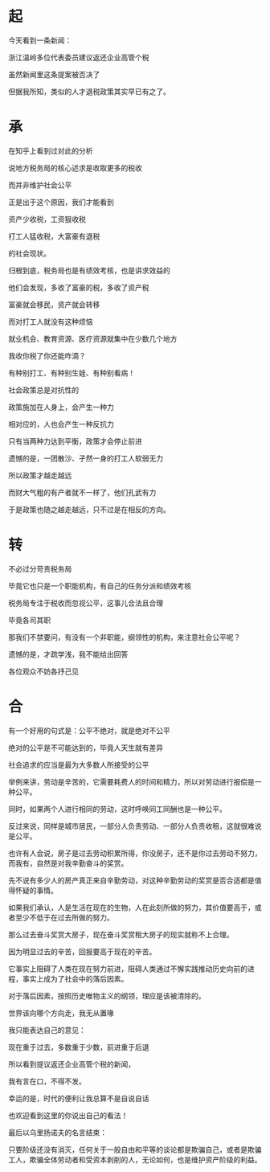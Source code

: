 



# 起

今天看到一条新闻：

浙江温岭多位代表委员建议返还企业高管个税

虽然新闻里这条提案被否决了

但据我所知，类似的人才退税政策其实早已有之了。

# 承

在知乎上看到过对此的分析

说地方税务局的核心述求是收取更多的税收

而并非维护社会公平

正是出于这个原因，我们才能看到

资产少收税，工资狠收税

打工人猛收税，大富豪有退税

的社会现状。

归根到底，税务局也是有绩效考核，也是讲求效益的

他们会发现，多收了富豪的税，多收了资产税

富豪就会移民，资产就会转移

而对打工人就没有这种烦恼

就业机会、教育资源、医疗资源就集中在少数几个地方

我收你税了你还能咋滴？

有种别打工、有种别生娃、有种别看病！

社会政策总是对抗性的

政策施加在人身上，会产生一种力

相对应的，人也会产生一种反抗力

只有当两种力达到平衡，政策才会停止前进

遗憾的是，一团散沙、孑然一身的打工人软弱无力

所以政策才越走越远

而财大气粗的有产者就不一样了，他们孔武有力

于是政策也随之越走越远，只不过是在相反的方向。

# 转

不必过分苛责税务局

毕竟它也只是一个职能机构，有自己的任务分派和绩效考核

税务局专注于税收而忽视公平，这事儿合法且合理

毕竟各司其职

那我们不禁要问，有没有一个非职能，纲领性的机构，来注意社会公平呢？

遗憾的是，才疏学浅，我不能给出回答

各位观众不妨各抒己见

# 合

有一个好用的句式是：公平不绝对，就是绝对不公平

绝对的公平是不可能达到的，毕竟人天生就有差异

社会追求的应当是最为大多数人所接受的公平

举例来讲，劳动是辛苦的，它需要耗费人的时间和精力，所以对劳动进行报偿是一种公平。

同时，如果两个人进行相同的劳动，这时呼唤同工同酬也是一种公平。

反过来说，同样是城市居民，一部分人负责劳动、一部分人负责收租，这就很难说是公平。

也许有人会说，房子是过去劳动积累所得，你没房子，还不是你过去劳动不努力，而我有，自然是对我辛勤奋斗的奖赏。

先不说有多少人的房产真正来自辛勤劳动，对这种辛勤劳动的奖赏是否合适都是值得怀疑的事情。

如果我们承认，人是生活在现在的生物，人在此刻所做的努力，其价值要高于，或者至少不低于在过去所做的努力。

那么过去奋斗奖赏大房子，现在奋斗奖赏租大房子的现实就称不上合理。

因为明显过去的辛苦，回报要高于现在的辛苦。

它事实上阻碍了人类在现在努力前进，阻碍人类通过不懈实践推动历史向前的进程，事实上成为了社会中的落后因素。

对于落后因素，按照历史唯物主义的纲领，理应是该被清除的。

世界该向哪个方向走，我无从置喙

我只能表达自己的意见：

现在重于过去，多数重于少数，前进重于后退

所以看到提议返还企业高管个税的新闻，

我有言在口，不得不发。

幸运的是，时代的便利让我总算不是自说自话

也欢迎看到这里的你说出自己的看法！

最后以乌里扬诺夫的名言结束：

只要阶级还没有消灭，任何关于一般自由和平等的谈论都是欺骗自己，或者是欺骗工人，欺骗全体劳动者和受资本剥削的人，无论如何，也是维护资产阶级的利益。


